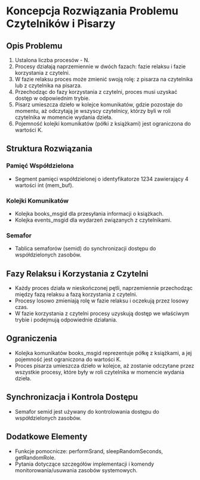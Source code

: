 # Koncepcja Rozwiązania Problemu Czytelników i Pisarzy

## Opis Problemu

1. Ustalona liczba procesów - N.
2. Procesy działają naprzemiennie w dwóch fazach: fazie relaksu i fazie korzystania z czytelni.
3. W fazie relaksu proces może zmienić swoją rolę: z pisarza na czytelnika lub z czytelnika na pisarza.
4. Przechodząc do fazy korzystania z czytelni, proces musi uzyskać dostęp w odpowiednim trybie.
5. Pisarz umieszcza dzieło w kolejce komunikatów, gdzie pozostaje do momentu, aż odczytają je wszyscy czytelnicy, którzy byli w roli czytelnika w momencie wydania dzieła.
6. Pojemność kolejki komunikatów (półki z książkami) jest ograniczona do wartości K.

## Struktura Rozwiązania

### Pamięć Współdzielona

- Segment pamięci współdzielonej o identyfikatorze 1234 zawierający 4 wartości int (mem_buf).

### Kolejki Komunikatów

- Kolejka books_msgid dla przesyłania informacji o książkach.
- Kolejka events_msgid dla wydarzeń związanych z czytelnikami.

### Semafor

- Tablica semaforów (semid) do synchronizacji dostępu do współdzielonych zasobów.

## Fazy Relaksu i Korzystania z Czytelni

- Każdy proces działa w nieskończonej pętli, naprzemiennie przechodząc między fazą relaksu a fazą korzystania z czytelni.
- Procesy losowo zmieniają rolę w fazie relaksu i oczekują przez losowy czas.
- W fazie korzystania z czytelni procesy uzyskują dostęp we właściwym trybie i podejmują odpowiednie działania.

## Ograniczenia

- Kolejka komunikatów books_msgid reprezentuje półkę z książkami, a jej pojemność jest ograniczona do wartości K.
- Proces pisarza umieszcza dzieło w kolejce, aż zostanie odczytane przez wszystkie procesy, które były w roli czytelnika w momencie wydania dzieła.

## Synchronizacja i Kontrola Dostępu

- Semafor semid jest używany do kontrolowania dostępu do współdzielonych zasobów.

## Dodatkowe Elementy

- Funkcje pomocnicze: performSrand, sleepRandomSeconds, getRandomRole.
- Pytania dotyczące szczegółów implementacji i komendy monitorowania/usuwania zasobów systemowych.